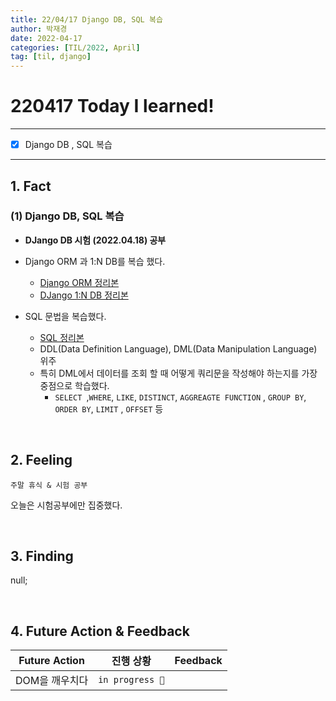 ```yaml
---
title: 22/04/17 Django DB, SQL 복습
author: 박재경
date: 2022-04-17
categories: [TIL/2022, April]
tag: [til, django]
---
```


# 220417 Today I learned!

---

- [x] Django DB , SQL 복습

---

## 1. Fact 

### (1) Django DB, SQL 복습

- **DJango DB 시험 (2022.04.18) 공부**  
- Django ORM 과 1:N DB를 복습 했다.
  - [Django ORM 정리본](https://github.com/JaeKP/Study/blob/master/web/Django/02_Django_db.md)
  - [DJango 1:N DB 정리본](https://github.com/JaeKP/Study/blob/master/web/Django/06_Model_Relationship.md)

- SQL 문법을 복습했다.
  - [SQL 정리본](https://github.com/JaeKP/Study/blob/master/web/Django/03_SQL.md)
  - DDL(Data Definition Language), DML(Data Manipulation Language) 위주
  - 특히 DML에서 데이터를 조회 할 때 어떻게 쿼리문을 작성해야 하는지를 가장 중점으로 학습했다.
    - `SELECT `,`WHERE`, `LIKE`, `DISTINCT`, `AGGREAGTE FUNCTION` , `GROUP BY`, `ORDER BY`, `LIMIT` , `OFFSET` 등

<br>

## 2. Feeling

`주말 휴식 & 시험 공부`

오늘은 시험공부에만 집중했다. 

<br>

## 3. Finding 

null;

<br>

## 4. Future Action & Feedback

| Future Action  | 진행 상황       | Feedback |
| -------------- | --------------- | -------- |
| DOM을 깨우치다 | `in progress 🚀` |          |

<br>

